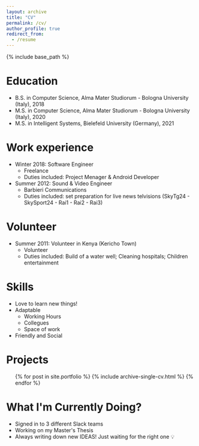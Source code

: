 ```yaml
---
layout: archive
title: "CV"
permalink: /cv/
author_profile: true
redirect_from:
  - /resume
---
```


{% include base_path %}

Education
======
* B.S. in Computer Science, Alma Mater Studiorum - Bologna University (Italy), 2018
* M.S. in Computer Science, Alma Mater Studiorum - Bologna University (Italy), 2020
* M.S. in Intelligent Systems, Bielefeld University (Germany), 2021

Work experience
======
* Winter 2018: Software Engineer
  * Freelance
  * Duties included: Project Menager & Android Developer
* Summer 2012: Sound & Video Engineer
  * Barbieri Communications
  * Duties included: set preparation for live news telvisions (SkyTg24 - SkySport24 - Rai1 - Rai2 - Rai3)

Volunteer
======
* Summer 2011: Volunteer in Kenya (Kericho Town)
  * Volunteer
  * Duties included: Build of a water well; Cleaning hospitals; Children entertainment


Skills
======
* Love to learn new things!
* Adaptable
  * Working Hours
  * Collegues
  * Space of work
* Friendly and Social

Projects
======
  <ul>{% for post in site.portfolio %}
    {% include archive-single-cv.html %}
  {% endfor %}</ul>
  
What I'm Currently Doing?
======
* Signed in to 3 different Slack teams
* Working on my Master's Thesis
* Always writing down new IDEAS! Just waiting for the right one 💡
